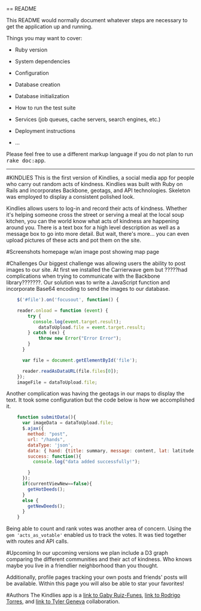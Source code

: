 == README

This README would normally document whatever steps are necessary to get the
application up and running.

Things you may want to cover:

* Ruby version

* System dependencies

* Configuration

* Database creation

* Database initialization

* How to run the test suite

* Services (job queues, cache servers, search engines, etc.)

* Deployment instructions

* ...


Please feel free to use a different markup language if you do not plan to run
<tt>rake doc:app</tt>.

_______________________________________________________________

#KINDLIES
This is the first version of Kindlies, a social media app for people who carry out random acts of kindness.  Kindlies was built with Ruby on Rails and incorporates Backbone, geotags, and API technologies. Skeleton was employed to display a consistent polished look.

Kindlies allows users to log-in and record their acts of kindness.  Whether it's helping someone cross the street or serving a meal at the local soup kitchen, you can the world know what acts of kindness are happening around you.  There is a text box for a high level description as well as a message box to go into more detail.  But wait, there's more... you can even upload pictures of these acts and pot them on the site.


#Screenshots
homepage w/an image post showing
map page


#Challenges
Our biggest challenge was allowing users the ability to post images to our site.  At first we installed the Carrierwave gem but ?????had complications when trying to communicate with the Backbone library???????.  Our solution was to write a JavaScript function and incorporate Base64 encoding to send the images to our database.

```javascript
    $('#file').on('focusout', function() {

    reader.onload = function (event) {
        try {
          console.log(event.target.result);
            dataToUpload.file = event.target.result;
        } catch (ex) {
            throw new Error("Error Error");
        }
      }

      var file = document.getElementById('file');

      reader.readAsDataURL(file.files[0]);
    });
    imageFile = dataToUpload.file;
```

Another complication was having the geotags in our maps to display the text.  It took some configuration but the code below is how we accomplished it.

```javascript
    function submitData(){
      var imageData = dataToUpload.file;
      $.ajax({
        method: "post",
        url: "/hands",
        dataType: 'json',
        data: { hand: {title: summary, message: content, lat: latitude, long: longitude, image: imageData     }, authenticity_token: token },
        success: function(){
          console.log("data added successfully!");

        }
      });
      if(currentViewNew==false){
        getHotDeeds();
      }
      else {
        getNewDeeds();
      }
    }
```

Being able to count and rank votes was another area of concern.  Using the `gem 'acts_as_votable'` enabled us to track the votes.  It was tied together with routes and API calls.


#Upcoming
In our upcoming versions we plan include a D3 graph comparing the different communities and their act of kindness.  Who knows maybe you live in a friendlier neighborhood than you thought.

Additionally,  profile pages tracking your own posts and friends' posts will be available.  Within this page you will also be able to star your favorites!


#Authors
The Kindlies app is a [link to Gaby Ruiz-Funes](https://github.com/mightyGaby), [link to Rodrigo Torres](https://github.com/rtone1), and [link to Tyler Geneva](https://github.com/ctylerg) collaboration.
